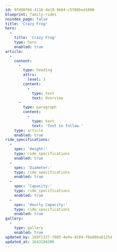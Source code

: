 ```yaml
---
id: 9fd00f66-4116-4e19-9684-c5f88bed1608
blueprint: family-rides
noindex_page: false
title: 'Crazy Frog'
hero:
  -
    title: 'Crazy Frog'
    type: hero
    enabled: true
article:
  -
    content:
      -
        type: heading
        attrs:
          level: 3
        content:
          -
            type: text
            text: Overview
      -
        type: paragraph
        content:
          -
            type: text
            text: 'Text to follow.'
    type: article
    enabled: true
ride_specifications:
  -
    spec: 'Height:'
    type: ride_specifications
    enabled: true
  -
    spec: 'Diameter:'
    type: ride_specifications
    enabled: true
  -
    spec: 'Capacity:'
    type: ride_specifications
    enabled: true
  -
    spec: 'Hourly Capacity:'
    type: ride_specifications
    enabled: true
gallery:
  -
    type: gallery
    enabled: true
updated_by: 169f1327-7085-4e9a-9104-f6e806ab1254
updated_at: 1643104306
---
```

